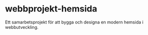# webbprojekt-hemsida
Ett samarbetsprojekt för att bygga och designa en modern hemsida i webbutveckling.
